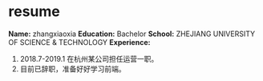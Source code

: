 # resume
__Name:__ zhangxiaoxia
**Education:** Bachelor
**School:** ZHEJIANG UNIVERSITY OF SCIENCE & TECHNOLOGY
**Experience:**
1. 2018.7-2019.1 在杭州某公司担任运营一职。
2. 目前已辞职，准备好好学习前端。
